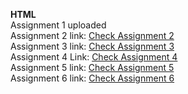 <b>HTML</b> <br>
Assignment 1 uploaded
<br>
Assignment 2 link: <a href="https://application-writing.netlify.app/" target="_blank">Check Assignment 2</a>
<br>
Assignment 3 link: <a href="https://assignment-3-nestedlistbyafia.netlify.app/" target="_blank">Check Assignment 3 </a>
<br>
Assignment 4 Link: <a href="https://assignment-4-afia-1779.netlify.app/" target="_blank"> Check Assignment 4 </a>
<br>
Assignment 5 link: <a href="https://nested-tables-afia-1779.netlify.app/" target="_blank">Check Assignment 5 </a>
<br>
Assignment 6 link: <a href="" target="_blank">Check Assignment 6 </a>
<br>
